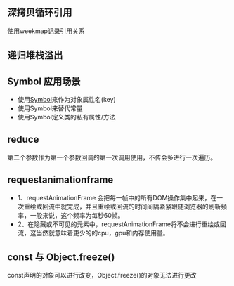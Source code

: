 ## 深拷贝循环引用

使用weekmap记录引用关系

## 递归堆栈溢出

## Symbol 应用场景

- 使用[Symbol](https://so.csdn.net/so/search?q=Symbol)来作为对象属性名(key)
- 使用Symbol来替代常量
- 使用Symbol定义类的私有属性/方法

## reduce

第二个参数作为第一个参数回调的第一次调用使用，不传会多进行一次遍历。

## requestanimationframe

- 1、requestAnimationFrame 会把每一帧中的所有DOM操作集中起来，在一次重绘或回流中就完成，并且重绘或回流的时间间隔紧紧跟随浏览器的刷新频率，一般来说，这个频率为每秒60帧。
- 2、在隐藏或不可见的元素中，requestAnimationFrame将不会进行重绘或回流，这当然就意味着更少的的cpu，gpu和内存使用量。

## const 与 Object.freeze()

const声明的对象可以进行改变，Object.freeze()的对象无法进行更改
